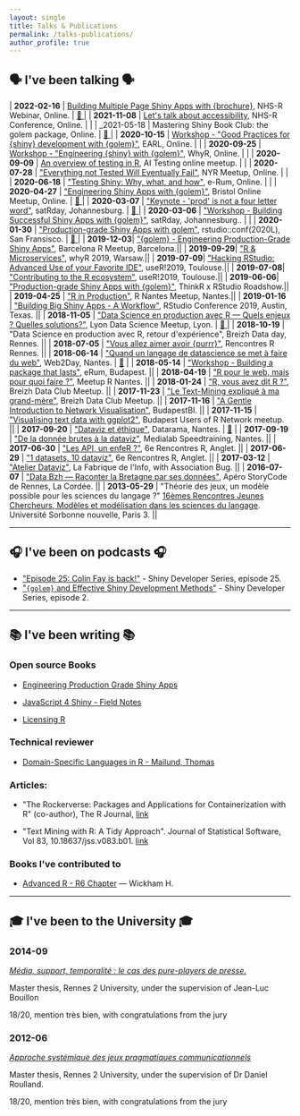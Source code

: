 ```yaml
---
layout: single
title: Talks & Publications
permalink: /talks-publications/
author_profile: true
---
```


<style> 
.page__content p {
    margin: 0 0 0em;
    line-height: 1.5em;
}

thead tr th:first-child, tbody tr td:first-child{
  min-width: 8em;
}

td {
    font-size: 1.2em;
}
</style>

## &#128483; I've been talking &#128483;  

| __2022-02-16__ |  [Building Multiple Page Shiny Apps with {brochure}](https://speakerdeck.com/colinfay/lets-talk-about-accessibility), NHS-R Webinar, Online. | [ &#127909; ](https://youtu.be/aY5ekC4-WQs?t=1784)  |
| __2021-11-08__ |  [Let's talk about accessibility](https://speakerdeck.com/colinfay/lets-talk-about-accessibility), NHS-R Conference, Online. |  |
| _2021-05-18 | Mastering Shiny Book Club: the golem package, Online. | [ &#127909; ](https://www.youtube.com/watch?v=Vq2GKCbfpTI) |
| __2020-10-15__ |  [Workshop - "Good Practices for {shiny} development with {golem}"](https://speakerdeck.com/colinfay/workshop-good-practices-for-shiny-development-with-golem), EARL, Online. |  |
| __2020-09-25__ |  [Workshop - "Engineering {shiny} with {golem}"](https://speakerdeck.com/colinfay/engineering-shiny-with-golem-whyr), WhyR, Online. |  |
| __2020-09-09__ |  [An overview of testing in R](https://speakerdeck.com/colinfay/an-overview-of-testing-in-r), AI Testing online meetup. |  |
| __2020-07-28__ |  ["Everything not Tested Will Eventually Fail"](https://speakerdeck.com/colinfay/everything-not-tested-will-eventually-fail), NYR Meetup, Online. |  |
| __2020-06-18__ |  ["Testing Shiny: Why, what, and how"](https://speakerdeck.com/colinfay/erum-2020-testing-shiny-why-what-and-how), e-Rum, Online. |   |
| __2020-04-27__ |  ["Engineering Shiny Apps with {golem}"](https://speakerdeck.com/colinfay/bristolr-engineering-production-grade-shiny-apps-with-golem), Bristol Online Meetup, Online. | [ &#127909; ](https://youtu.be/aY5ekC4-WQs?t=1784) |
| __2020-03-07__ |  ["Keynote - 'prod' is not a four letter word"](https://speakerdeck.com/colinfay/keynote-prod-is-not-a-four-letter-word), satRday, Johannesburg. | [ &#127909; ](https://youtu.be/UoNhFn_QoFw) |
| __2020-03-06__ |  ["Workshop - Building Successful Shiny Apps with {golem}"](https://speakerdeck.com/colinfay/workshop-building-successful-shiny-apps-with-golem), satRday, Johannesburg.. | |
| __2020-01-30__ |  ["Production-grade Shiny Apps with golem"](https://resources.rstudio.com/rstudio-conf-2020/production-grade-shiny-apps-with-golem-colin-fay), rstudio::conf(2020L), San Fransisco. | [ &#127909; ](https://resources.rstudio.com/rstudio-conf-2020/production-grade-shiny-apps-with-golem-colin-fay) |
|  __2019-12-03__|  ["{golem} - Engineering Production-Grade Shiny Apps"](https://speakerdeck.com/colinfay/hacking-rstudio-advanced-use-of-your-favorite-ide), Barcelona R Meetup, Barcelona.||
|  __2019-09-29__|  ["R & Microservices"](https://speakerdeck.com/colinfay/r-and-microservices), whyR 2019, Warsaw.||
|  __2019-07-09__|  ["Hacking RStudio: Advanced Use of your Favorite IDE"](https://speakerdeck.com/colinfay/hacking-rstudio-advanced-use-of-your-favorite-ide), useR!2019, Toulouse.||
|  __2019-07-08__|  ["Contributing to the R ecosystem"](https://speakerdeck.com/colinfay/contributing-to-the-r-ecosystem), useR!2019, Toulouse.||
|  __2019-06-06__|  ["Production-grade Shiny Apps with {golem}"](https://speakerdeck.com/colinfay/production-grade-shiny-apps-with-golem), ThinkR x RStudio Roadshow.||
| __2019-04-25__ | ["R in Production"](https://speakerdeck.com/colinfay/r-in-production), R Nantes Meetup, Nantes.||
| __2019-01-16__ | ["Building Big Shiny Apps - A Workflow"](https://thinkr-open.github.io/rstudioconf2019/), RStudio Conference 2019, Austin, Texas. ||
| __2018-11-05__ |  ["Data Science en production avec R — Quels enjeux ? Quelles solutions?"](https://speakerdeck.com/colinfay/data-science-en-production-avec-r-quels-enjeux-quelles-solutions), Lyon Data Science Meetup, Lyon. | [ &#127909; ](https://www.youtube.com/watch?v=rjQ1CcHEEF4) |
| __2018-10-19__ | "Data Science en production avec R, retour d'expérience", Breizh Data day, Rennes.  || 
| __2018-07-05__ | ["Vous allez aimer avoir {purrr}"](https://github.com/ColinFay/conf/tree/master/2018-07-rencontresr-rennes), Rencontres R Rennes.  || 
| __2018-06-14__ | ["Quand un langage de datascience se met à faire du web"](https://github.com/ColinFay/conf/tree/master/2018-06-Web2Day-Nantes), Web2Day, Nantes.  | [&#127909;](https://www.youtube.com/watch?v=8aRmY3A6raU) |
| __2018-05-14__ | ["Workshop - Building a package that lasts"](https://github.com/ColinFay/erum2018), eRum, Budapest.  ||
| __2018-04-19__ | ["R pour le web, mais pour quoi faire ?"](https://github.com/ColinFay/conf/tree/master/2018-04-nantes_R_meetup), Meetup R Nantes.  ||
| __2018-01-24__ | ["R, vous avez dit R ?"](https://github.com/ThinkR-open/meetup-r), Breizh Data Club Meetup.  ||
| __2017-11-23__ | ["Le Text-Mining expliqué à ma grand-mère"](https://github.com/ColinFay/conf/blob/master/2017-11-breizh-data-club/fay_colin_tm_explique_grand_mere.pdf), Breizh Data Club Meetup.  ||
| __2017-11-16__ | ["A Gentle Introduction to Network Visualisation"](https://github.com/ColinFay/conf/blob/master/2017-11-budapest/fay_colin_visualise_network.pdf), BudapestBI.  ||
| __2017-11-15__ | ["Visualising text data with ggplot2"](https://github.com/ColinFay/conf/blob/master/2017-11-budapest/fay_colin_text_data_ggplot2.pdf), Budapest Users of R Network meetup.  ||
| __2017-09-20__ | ["Dataviz et éthique"](https://github.com/ColinFay/conf/blob/master/2017-09-Nantes-Digital-Week/Dataviz%20et%20%C3%A9thique.pdf), Datarama, Nantes.  | [&#127909;](https://vimeo.com/238721324) |
| __2017-09-19__ | ["De la donnée brutes à la dataviz"](https://github.com/ColinFay/conf/blob/master/2017-09-Nantes-Digital-Week/Des%20donne%CC%81es%20brutes%20a%CC%80%20la%20dataviz.pdf), Medialab Speedtraining, Nantes.  ||
| __2017-06-30__ | ["Les API, un enfeR ?"](https://github.com/ColinFay/conf/blob/master/2017-06-Anglet/api_enfer_colin_fay_thinkr.pdf), 6e Rencontres R, Anglet.  ||
| __2017-06-29__ | ["1 datasets, 10 dataviz"](https://github.com/ColinFay/conf/blob/master/2017-06-Anglet/1_dataset_10_dataviz_colin_fay.pdf), 6e Rencontres R, Anglet. ||
| __2017-03-12__ | ["Atelier Dataviz"](https://github.com/ColinFay/conf/blob/master/2017-03-12-fabrique-info/La%20fabrique%20de%20l'info.pdf), La Fabrique de l'Info, with Association Bug. ||
| __2016-07-07__ | ["Data Bzh — Raconter la Bretagne par ses données"](https://github.com/ColinFay/conf/blob/master/2016-07-7-storycode/data-bzh-storycode.pdf), Apéro StoryCode de Rennes, La Cordée. ||
| __2013-05-29__ | "Théorie des jeux, un modèle possible pour les sciences du langage ?" [16èmes Rencontres Jeunes Chercheurs, Modèles et modélisation dans les sciences du langage](http://calenda.org/250256). Université Sorbonne nouvelle, Paris 3. ||

***

## &#127911; I've been on podcasts &#127911;

+ ["Episode 25: Colin Fay is back!"](https://shinydevseries.com/interview/ep025/) - Shiny Developer Series, episode 25.
+ ["`{golem}` and Effective Shiny Development Methods"](https://shinydevseries.com/interview/ep002/) - Shiny Developer Series, episode 2.

***

## &#x1F4DA; I've been writing &#x1F4DA;

### Open source Books

+ [Engineering Production Grade Shiny Apps](https://connect.thinkr.fr/engineering-shiny/)

+ [JavaScript 4 Shiny - Field Notes](https://connect.thinkr.fr/js4shinyfieldnotes/)

+ [Licensing R](https://thinkr-open.github.io/licensing-r/)
 
### Technical reviewer

+ [Domain-Specific Languages in R - Mailund, Thomas](https://www.apress.com/us/book/9781484235874)

### Articles:

+ "The Rockerverse: Packages and Applications for Containerization with R" (co-author), The R Journal, [link](https://journal.r-project.org/archive/2020/RJ-2020-007/index.html)

+ "Text Mining with R: A Tidy Approach". Journal of Statistical Software, Vol 83, 10.18637/jss.v083.b01. [link](https://www.jstatsoft.org/article/view/v083b01)

### Books I've contributed to

+ [Advanced R - R6 Chapter](https://adv-r.hadley.nz/r6) — Wickham H. 

***

## &#127891; I've been to the University &#127891;

### 2014-09

[_Média, support, temporalité : le cas des pure-players de presse._](https://dumas.ccsd.cnrs.fr/dumas-01130211)

Master thesis, Rennes 2 University, under the supervision of Jean-Luc Bouillon

18/20, mention très bien, with congratulations from the jury

### 2012-06

[_Approche systémique des jeux pragmatiques communicationnels_](http://www.memoireonline.com/12/12/6569/m_Approche-systemique-des-jeux-pragmatiques-communicationnels0.html)

Master thesis, Rennes 2 University, under the supervision of Dr Daniel Roulland.

18/20, mention très bien, with congratulations from the jury
